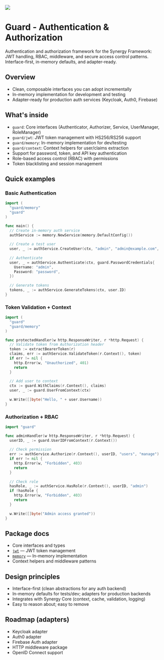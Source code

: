 ![](https://github.com/The-Synergy-Framework/media-assets/blob/main/guard_logo.png)

# Guard - Authentication & Authorization

Authentication and authorization framework for the Synergy Framework: JWT handling, RBAC, middleware, and secure access control patterns. Interface-first, in-memory defaults, and adapter-ready.

## Overview

- Clean, composable interfaces you can adopt incrementally
- In-memory implementation for development and testing
- Adapter-ready for production auth services (Keycloak, Auth0, Firebase)

## What's inside

- `guard`: Core interfaces (Authenticator, Authorizer, Service, UserManager, RoleManager)
- `guard/jwt`: JWT token management with HS256/RS256 support
- `guard/memory`: In-memory implementation for dev/testing
- `guard/context`: Context helpers for user/claims extraction
- Support for password, token, and API key authentication
- Role-based access control (RBAC) with permissions
- Token blacklisting and session management

## Quick examples

### Basic Authentication
```go
import (
  "guard/memory"
  "guard"
)

func main() {
  // Create in-memory auth service
  authService := memory.NewService(memory.DefaultConfig())
  
  // Create a test user
  user, _ := authService.CreateUser(ctx, "admin", "admin@example.com", "password", []string{"admin"})
  
  // Authenticate
  user, _ = authService.Authenticate(ctx, guard.PasswordCredentials{
    Username: "admin",
    Password: "password",
  })
  
  // Generate tokens
  tokens, _ := authService.GenerateTokens(ctx, user.ID)
}
```

### Token Validation + Context
```go
import (
  "guard"
  "guard/memory"
)

func protectedHandler(w http.ResponseWriter, r *http.Request) {
  // Validate token from Authorization header
  token := extractBearerToken(r)
  claims, err := authService.ValidateToken(r.Context(), token)
  if err != nil {
    http.Error(w, "Unauthorized", 401)
    return
  }
  
  // Add user to context
  ctx := guard.WithClaims(r.Context(), claims)
  user, _ := guard.UserFromContext(ctx)
  
  w.Write([]byte("Hello, " + user.Username))
}
```

### Authorization + RBAC
```go
import "guard"

func adminHandler(w http.ResponseWriter, r *http.Request) {
  userID, _ := guard.UserIDFromContext(r.Context())
  
  // Check permission
  err := authService.Authorize(r.Context(), userID, "users", "manage")
  if err != nil {
    http.Error(w, "Forbidden", 403)
    return
  }
  
  // Check role
  hasRole, _ := authService.HasRole(r.Context(), userID, "admin")
  if !hasRole {
    http.Error(w, "Forbidden", 403)
    return
  }
  
  w.Write([]byte("Admin access granted"))
}
```

## Package docs

- Core interfaces and types
- [`jwt`](./jwt/) — JWT token management
- [`memory`](./memory/) — In-memory implementation
- Context helpers and middleware patterns

## Design principles

- Interface-first (clean abstractions for any auth backend)
- In-memory defaults for tests/dev; adapters for production backends  
- Integrates with Synergy Core (context, cache, validation, logging)
- Easy to reason about; easy to remove

## Roadmap (adapters)

- Keycloak adapter
- Auth0 adapter  
- Firebase Auth adapter
- HTTP middleware package
- OpenID Connect support
